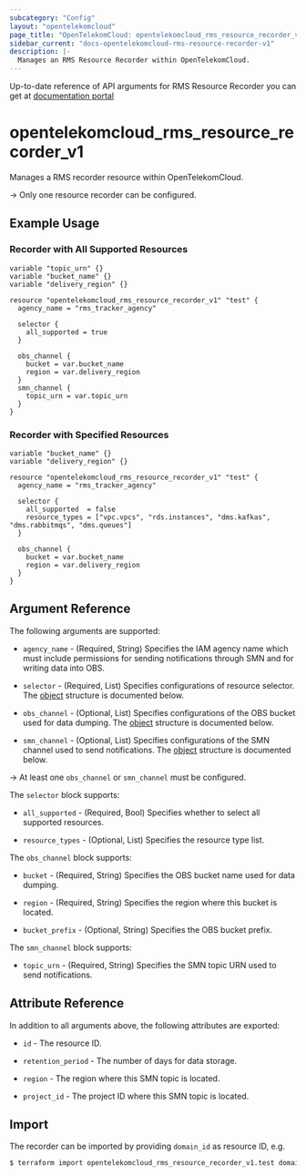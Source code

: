 ```yaml
---
subcategory: "Config"
layout: "opentelekomcloud"
page_title: "OpenTelekomCloud: opentelekomcloud_rms_resource_recorder_v1"
sidebar_current: "docs-opentelekomcloud-rms-resource-recorder-v1"
description: |-
  Manages an RMS Resource Recorder within OpenTelekomCloud.
---
```


Up-to-date reference of API arguments for RMS Resource Recorder you can get at
[documentation portal](https://docs.otc.t-systems.com/config/api-ref/apis/resource_recorder/index.html#rms-04-0200)

# opentelekomcloud_rms_resource_recorder_v1

Manages a RMS recorder resource within OpenTelekomCloud.

-> Only one resource recorder can be configured.

## Example Usage

### Recorder with All Supported Resources

```hcl
variable "topic_urn" {}
variable "bucket_name" {}
variable "delivery_region" {}

resource "opentelekomcloud_rms_resource_recorder_v1" "test" {
  agency_name = "rms_tracker_agency"

  selector {
    all_supported = true
  }

  obs_channel {
    bucket = var.bucket_name
    region = var.delivery_region
  }
  smn_channel {
    topic_urn = var.topic_urn
  }
}
```

### Recorder with Specified Resources

```hcl
variable "bucket_name" {}
variable "delivery_region" {}

resource "opentelekomcloud_rms_resource_recorder_v1" "test" {
  agency_name = "rms_tracker_agency"

  selector {
    all_supported  = false
    resource_types = ["vpc.vpcs", "rds.instances", "dms.kafkas", "dms.rabbitmqs", "dms.queues"]
  }

  obs_channel {
    bucket = var.bucket_name
    region = var.delivery_region
  }
}
```

## Argument Reference

The following arguments are supported:

* `agency_name` - (Required, String) Specifies the IAM agency name which must include permissions
  for sending notifications through SMN and for writing data into OBS.

* `selector` - (Required, List) Specifies configurations of resource selector.
  The [object](#Recorder_SelectorConfigBody) structure is documented below.

* `obs_channel` - (Optional, List) Specifies configurations of the OBS bucket used for data dumping.
  The [object](#Recorder_TrackerOBSChannelConfigBody) structure is documented below.

* `smn_channel` - (Optional, List) Specifies configurations of the SMN channel used to send notifications.
  The [object](#Recorder_TrackerSMNChannelConfigBody) structure is documented below.

-> At least one `obs_channel` or `smn_channel` must be configured.

<a name="Recorder_SelectorConfigBody"></a>
The `selector` block supports:

* `all_supported` - (Required, Bool) Specifies whether to select all supported resources.

* `resource_types` - (Optional, List) Specifies the resource type list.

<a name="Recorder_TrackerOBSChannelConfigBody"></a>
The `obs_channel` block supports:

* `bucket` - (Required, String) Specifies the OBS bucket name used for data dumping.

* `region` - (Required, String) Specifies the region where this bucket is located.

* `bucket_prefix` - (Optional, String) Specifies the OBS bucket prefix.

<a name="Recorder_TrackerSMNChannelConfigBody"></a>
The `smn_channel` block supports:

* `topic_urn` - (Required, String) Specifies the SMN topic URN used to send notifications.

## Attribute Reference

In addition to all arguments above, the following attributes are exported:

* `id` - The resource ID.

* `retention_period` - The number of days for data storage.

* `region` - The region where this SMN topic is located.

* `project_id` - The project ID where this SMN topic is located.

## Import

The recorder can be imported by providing `domain_id` as resource ID, e.g.

```bash
$ terraform import opentelekomcloud_rms_resource_recorder_v1.test domain_id
```
